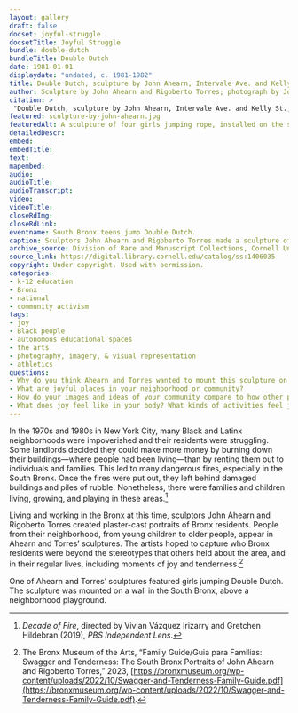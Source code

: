 ```yaml
--- 
layout: gallery
draft: false
docset: joyful-struggle
docsetTitle: Joyful Struggle
bundle: double-dutch
bundleTitle: Double Dutch
date: 1981-01-01
displaydate: "undated, c. 1981-1982"
title: Double Dutch, sculpture by John Ahearn, Intervale Ave. and Kelly St.
author: Sculpture by John Ahearn and Rigoberto Torres; photograph by Joe Conzo.
citation: >
 "Double Dutch, sculpture by John Ahearn, Intervale Ave. and Kelly St.," Sculpture by John Ahearn and Rigoberto Torres; photograph by Joe Conzo., in New York City Civil Rights History Project, Accessed: [Month Day, Year], https://nyccivilrightshistory.org/gallery/sculpture-by-john-ahearn.
featured: sculpture-by-john-ahearn.jpg
featuredAlt: A sculpture of four girls jumping rope, installed on the side of a building
detailedDescr: 
embed: 
embedTitle: 
text: 
mapembed: 
audio: 
audioTitle: 
audioTranscript: 
video: 
videoTitle: 
closeRdImg: 
closeRdLink: 
eventname: South Bronx teens jump Double Dutch.
caption: Sculptors John Ahearn and Rigoberto Torres made a sculpture of girls jumping Double Dutch and mounted it on a building in the South Bronx.
archive_source: Division of Rare and Manuscript Collections, Cornell University Library, Joe Conzo Jr. Archive
source_link: https://digital.library.cornell.edu/catalog/ss:1406035
copyright: Under copyright. Used with permission.
categories: 
- k-12 education
- Bronx
- national
- community activism
tags: 
- joy 
- Black people
- autonomous educational spaces
- the arts
- photography, imagery, & visual representation
- athletics
questions: 
- Why do you think Ahearn and Torres wanted to mount this sculpture on a building in the South Bronx? If you lived in the area, how do you think you would feel about the sculpture? 
- What are joyful places in your neighborhood or community? 
- How do your images and ideas of your community compare to how other people see it? 
- What does joy feel like in your body? What kinds of activities feel joyful to you?
--- 
```


In the 1970s and 1980s in New York City, many Black and Latinx neighborhoods were impoverished and their residents were struggling. Some landlords decided they could make more money by burning down their buildings—where people had been living—than by renting them out to individuals and families. This led to many dangerous fires, especially in the South Bronx. Once the fires were put out, they left behind damaged buildings and piles of rubble. Nonetheless, there were families and children living, growing, and playing in these areas.[^1]

Living and working in the Bronx at this time, sculptors John Ahearn and Rigoberto Torres created plaster-cast portraits of Bronx residents. People from their neighborhood, from young children to older people, appear in Ahearn and Torres’ sculptures. The artists hoped to capture who Bronx residents were beyond the stereotypes that others held about the area, and in their regular lives, including moments of joy and tenderness.[^2]

One of Ahearn and Torres’ sculptures featured girls jumping Double Dutch. The sculpture was mounted on a wall in the South Bronx, above a neighborhood playground.

[^1]: *Decade of Fire*, directed by Vivian Vázquez Irizarry and Gretchen Hildebran (2019),  *PBS Independent Lens*.

[^2]: The Bronx Museum of the Arts, “Family Guide/Guia para Familias: Swagger and Tenderness: The South Bronx Portraits of John Ahearn and Rigoberto Torres,” 2023, [https://bronxmuseum.org/wp-content/uploads/2022/10/Swagger-and-Tenderness-Family-Guide.pdf](https://bronxmuseum.org/wp-content/uploads/2022/10/Swagger-and-Tenderness-Family-Guide.pdf).
